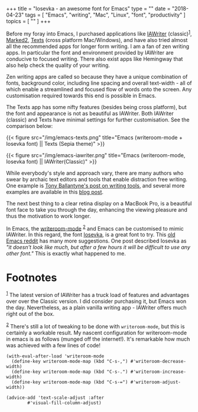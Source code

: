 +++
title = "Iosevka - an awesome font for Emacs"
type = ""
date = "2018-04-23"
tags = [ "Emacs", "writing", "Mac", "Linux", "font", "productivity" ]
topics = [ "" ]
+++

Before my foray into Emacs, I purchased applications like [IAWriter](https://ia.net/writer)
(classic)<sup><a id="fnr.1" class="footref" href="#fn.1">1</a></sup>, [Marked2](http://brettterpstra.com/2017/08/01/long-form-writing-with-marked-2-plus-2-dot-5-11-teaser/), [Texts](http://www.texts.io/) (cross platform Mac/Windows), and have
also tried almost all the recommended apps for longer form writing. I
am a fan of zen writing apps. In particular the font and environment
provided by IAWriter are conducive to focused writing. There also
exist apps like Hemingway that also help check the quality of your
writing.

Zen writing apps are called so because they have a unique combination
of fonts, background color, including line spacing and overall
text-width - all of which enable a streamlined and focused flow of
words onto the screen. Any customisation required towards this end is
possible in Emacs. 

The Texts app has some nifty features (besides being cross platform),
but the font and appearance is not as beautiful as IAWriter. Both
IAWriter (classic) and Texts have minimal settings for further
customisation. See the comparison below:

{{< figure src="/img/emacs-texts.png" title="Emacs (writeroom-mode + Iosevka font) || Texts (Sepia theme)" >}}

{{< figure src="/img/emacs-iawriter.png" title="Emacs (writeroom-mode, Iosevka font) || IAWriter(Classic)" >}}

While everybody's style and approach vary, there are many authors who
swear by archaic text editors and tools that enable distraction free
writing. One example is [Tony Ballantyne's post on writing tools](http://tonyballantyne.com/how-to-write/writing-tools/),
and several more examples are available in this [blog post](http://irreal.org/blog/?p=4651).

The next best thing to a clear retina display on a MacBook Pro, is a
beautiful font face to take you through the day, enhancing the viewing
pleasure and thus the motivation to work longer.

In Emacs, the [writeroom-mode](https://github.com/joostkremers/writeroom-mode) <sup><a id="fnr.2" class="footref" href="#fn.2">2</a></sup> and Emacs can be customised to
mimic IAWriter. In this regard, the font [Iosevka](https://be5invis.github.io/Iosevka/), is a great font to
try. This [old Emacs reddit](https://www.reddit.com/r/emacs/comments/5twcka/which_font_do_you_use/) has many more suggestions. One post
described Iosevka as *"it* *doesn't look like much, but after a few hours
it will be difficult to* *use any other font."* This is exactly what
happened to me.


# Footnotes

<sup><a id="fn.1" href="#fnr.1">1</a></sup> The latest version of IAWriter has a truck load of features and
advantages over over the Classic version. I did consider purchasing
it, but Emacs won the day. Nevertheless, as a plain vanilla writing
app - IAWriter offers much right out of the box.

<sup><a id="fn.2" href="#fnr.2">2</a></sup> There's still a lot of tweaking to be done with `writeroom-mode`,
but this is certainly a workable result. My nascent configuration for
writeroom-mode in emacs is as follows (munged off the internet!). It's remarkable how much was
achieved with a few lines of code!

    (with-eval-after-load 'writeroom-mode
      (define-key writeroom-mode-map (kbd "C-s-,") #'writeroom-decrease-width)
      (define-key writeroom-mode-map (kbd "C-s-.") #'writeroom-increase-width)
      (define-key writeroom-mode-map (kbd "C-s-=") #'writeroom-adjust-width))
    
    (advice-add 'text-scale-adjust :after
            #'visual-fill-column-adjust)
